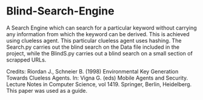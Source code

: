 # Blind-Search-Engine
A Search Engine which can search for a particular keyword without carrying any information from which the keyword can be derived. 
This is achieved using  clueless agent. This particular clueless agent uses hashing.
The Search.py carries out the blind search on the Data file included in the project, while the BlindS.py carries out a blind search on a small section of scrapped URLs.

Credits: Riordan J., Schneier B. (1998) Environmental Key Generation Towards Clueless Agents. In: Vigna G. (eds) Mobile Agents and Security. Lecture Notes in Computer Science, vol 1419. Springer, Berlin, Heidelberg.
This paper was used as a guide.
